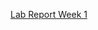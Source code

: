 
[Lab Report Week 1](https://github.com/ALDCLAB/cse15l-lab-reports/blob/main/lab_report_week1.md)  

